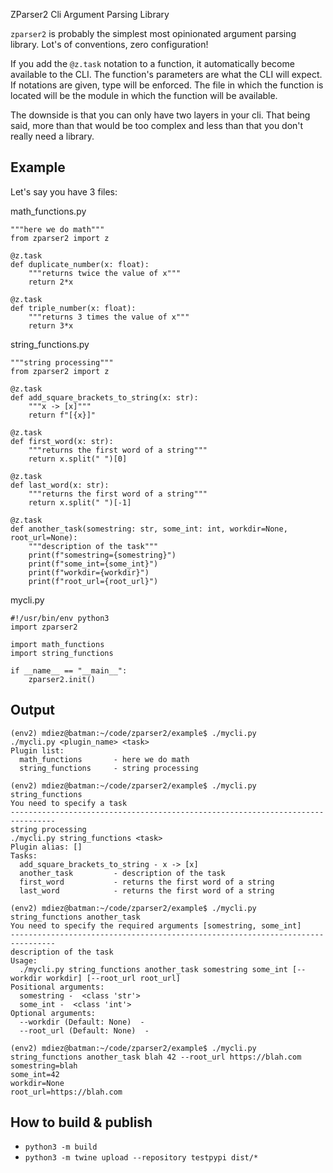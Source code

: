 ZParser2 Cli Argument Parsing Library


`zparser2` is probably the simplest most opinionated argument parsing library. Lot's of conventions, zero configuration!

If you add the `@z.task` notation to a function, it automatically become available to the CLI.
The function's parameters are what the CLI will expect. If notations are given, type will be enforced.
The file in which the function is located will be the module in which the function will be available.

The downside is that you can only have two layers in your cli. That being said, more than that would be too complex and less than that you don't really need a library.


Example
-------

Let's say you have 3 files:


math_functions.py
```
"""here we do math"""
from zparser2 import z

@z.task
def duplicate_number(x: float):
    """returns twice the value of x"""
    return 2*x

@z.task
def triple_number(x: float):
    """returns 3 times the value of x"""
    return 3*x
```

string_functions.py
```
"""string processing"""
from zparser2 import z

@z.task
def add_square_brackets_to_string(x: str):
    """x -> [x]"""
    return f"[{x}]"

@z.task
def first_word(x: str):
    """returns the first word of a string"""
    return x.split(" ")[0]

@z.task
def last_word(x: str):
    """returns the first word of a string"""
    return x.split(" ")[-1]

@z.task
def another_task(somestring: str, some_int: int, workdir=None, root_url=None):
    """description of the task"""
    print(f"somestring={somestring}")
    print(f"some_int={some_int}")
    print(f"workdir={workdir}")
    print(f"root_url={root_url}")
```


mycli.py
```
#!/usr/bin/env python3
import zparser2

import math_functions
import string_functions

if __name__ == "__main__":
    zparser2.init()
```

Output
------

```
(env2) mdiez@batman:~/code/zparser2/example$ ./mycli.py
./mycli.py <plugin_name> <task>
Plugin list:
  math_functions       - here we do math
  string_functions     - string processing

```

```
(env2) mdiez@batman:~/code/zparser2/example$ ./mycli.py string_functions
You need to specify a task
--------------------------------------------------------------------------------
string processing
./mycli.py string_functions <task>
Plugin alias: []
Tasks:
  add_square_brackets_to_string - x -> [x]
  another_task         - description of the task
  first_word           - returns the first word of a string
  last_word            - returns the first word of a string
```

```
(env2) mdiez@batman:~/code/zparser2/example$ ./mycli.py string_functions another_task
You need to specify the required arguments [somestring, some_int]
--------------------------------------------------------------------------------
description of the task
Usage:
  ./mycli.py string_functions another_task somestring some_int [--workdir workdir] [--root_url root_url]
Positional arguments:
  somestring -  <class 'str'>
  some_int -  <class 'int'>
Optional arguments:
  --workdir (Default: None)  -
  --root_url (Default: None)  -
```

```
(env2) mdiez@batman:~/code/zparser2/example$ ./mycli.py string_functions another_task blah 42 --root_url https://blah.com
somestring=blah
some_int=42
workdir=None
root_url=https://blah.com
```


How to build & publish
----------------------

* `python3 -m build`
* `python3 -m twine upload --repository testpypi dist/*`

